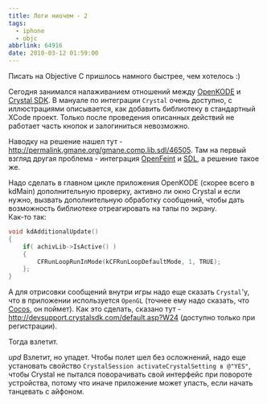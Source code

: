 ```yaml
---
title: Логи ниочем - 2
tags:
  - iphone
  - objc
abbrlink: 64916
date: 2010-03-12 01:59:00
---
```


Писать на Objective C пришлось намного быстрее, чем хотелось :)

Сегодня занимался налаживанием отношений между [OpenKODE](http://www.khronos.org/openkode/) и [Crystal SDK](http://www.crystalsdk.com/). В мануале по интеграции `Crystal` очень доступно, с иллюстрациями описывается, как добавить библиотеку в стандартный XCode проект. Только после проведения описанных действий не работает часть кнопок и залогиниться невозможно.

Наводку на решение нашел тут -<http://permalink.gmane.org/gmane.comp.lib.sdl/46505>. 
Там на первый взгляд другая проблема - интеграция [OpenFeint](http://www.openfeint.com/) и [SDL](http://www.libsdl.org/), а решение такое же.

Надо сделать в главном цикле приложения OpenKODE (скорее всего в kdMain) дополнительную проверку, активно ли окно Crystal и если нужно, вызвать дополнительную обработку сообщений, чтобы дать возможность библиотеке отреагировать на тапы по экрану.  
Как-то так:

```cpp
void kdAdditionalUpdate()
{   
    if( achivLib->IsActive() )
    {
        CFRunLoopRunInMode(kCFRunLoopDefaultMode, 1, TRUE);
    };
}
```
  
А для отрисовки сообщений внутри игры надо еще сказать `Crystal`'у, что в приложении используется `OpenGL` (точнее ему надо сказать, что [Cocos](http://cocos2d.org/), он поймет). Как это сделать, сказано тут - <http://devsupport.crystalsdk.com/default.asp?W24> (доступно только при регистрации).  
  
Тогда взлетит.  
  
*upd* Взлетит, но упадет. Чтобы полет шел без осложнений, надо еще установать свойство `CrystalSession activateCrystalSetting в @"YES"`, чтобы Crystal не пытался поворачивать свой интерфейс при повороте устройства, потому что иначе приложение может упасть, если начать танцевать с айфоном.
